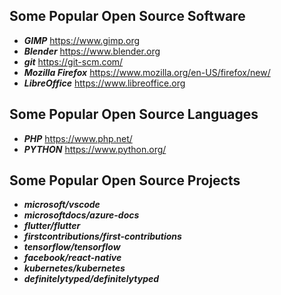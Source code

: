 ## Some Popular Open Source Software

- ***GIMP*** <link>https://www.gimp.org</link><br>
- ***Blender***  <link>https://www.blender.org</link><br>
- ***git***  <link>https://git-scm.com/</link><br>
- ***Mozilla Firefox***  <link>https://www.mozilla.org/en-US/firefox/new/</link><br>
- ***LibreOffice***  <link>https://www.libreoffice.org</link><br>

## Some Popular Open Source Languages
- ***PHP*** <link>https://www.php.net/</link><br>
- ***PYTHON***  <link>https://www.python.org/</link><br>

## Some Popular Open Source Projects

- ***microsoft/vscode***
- ***microsoftdocs/azure-docs***
- ***flutter/flutter***
- ***firstcontributions/first-contributions***
- ***tensorflow/tensorflow***
- ***facebook/react-native***
- ***kubernetes/kubernetes***
- ***definitelytyped/definitelytyped***
